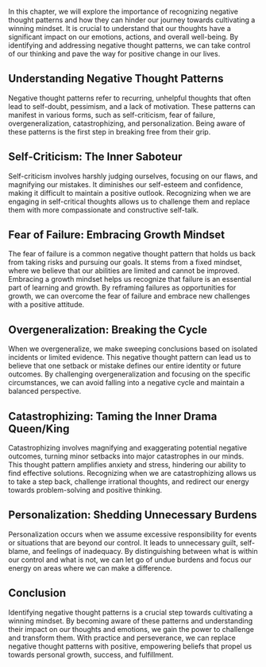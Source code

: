 
In this chapter, we will explore the importance of recognizing negative thought patterns and how they can hinder our journey towards cultivating a winning mindset. It is crucial to understand that our thoughts have a significant impact on our emotions, actions, and overall well-being. By identifying and addressing negative thought patterns, we can take control of our thinking and pave the way for positive change in our lives.

Understanding Negative Thought Patterns
---------------------------------------

Negative thought patterns refer to recurring, unhelpful thoughts that often lead to self-doubt, pessimism, and a lack of motivation. These patterns can manifest in various forms, such as self-criticism, fear of failure, overgeneralization, catastrophizing, and personalization. Being aware of these patterns is the first step in breaking free from their grip.

Self-Criticism: The Inner Saboteur
----------------------------------

Self-criticism involves harshly judging ourselves, focusing on our flaws, and magnifying our mistakes. It diminishes our self-esteem and confidence, making it difficult to maintain a positive outlook. Recognizing when we are engaging in self-critical thoughts allows us to challenge them and replace them with more compassionate and constructive self-talk.

Fear of Failure: Embracing Growth Mindset
-----------------------------------------

The fear of failure is a common negative thought pattern that holds us back from taking risks and pursuing our goals. It stems from a fixed mindset, where we believe that our abilities are limited and cannot be improved. Embracing a growth mindset helps us recognize that failure is an essential part of learning and growth. By reframing failures as opportunities for growth, we can overcome the fear of failure and embrace new challenges with a positive attitude.

Overgeneralization: Breaking the Cycle
--------------------------------------

When we overgeneralize, we make sweeping conclusions based on isolated incidents or limited evidence. This negative thought pattern can lead us to believe that one setback or mistake defines our entire identity or future outcomes. By challenging overgeneralization and focusing on the specific circumstances, we can avoid falling into a negative cycle and maintain a balanced perspective.

Catastrophizing: Taming the Inner Drama Queen/King
--------------------------------------------------

Catastrophizing involves magnifying and exaggerating potential negative outcomes, turning minor setbacks into major catastrophes in our minds. This thought pattern amplifies anxiety and stress, hindering our ability to find effective solutions. Recognizing when we are catastrophizing allows us to take a step back, challenge irrational thoughts, and redirect our energy towards problem-solving and positive thinking.

Personalization: Shedding Unnecessary Burdens
---------------------------------------------

Personalization occurs when we assume excessive responsibility for events or situations that are beyond our control. It leads to unnecessary guilt, self-blame, and feelings of inadequacy. By distinguishing between what is within our control and what is not, we can let go of undue burdens and focus our energy on areas where we can make a difference.

Conclusion
----------

Identifying negative thought patterns is a crucial step towards cultivating a winning mindset. By becoming aware of these patterns and understanding their impact on our thoughts and emotions, we gain the power to challenge and transform them. With practice and perseverance, we can replace negative thought patterns with positive, empowering beliefs that propel us towards personal growth, success, and fulfillment.
